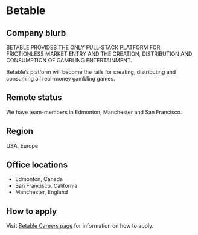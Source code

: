 # Betable

## Company blurb
BETABLE PROVIDES THE ONLY FULL-STACK PLATFORM FOR FRICTIONLESS MARKET ENTRY AND THE CREATION, DISTRIBUTION AND CONSUMPTION OF GAMBLING ENTERTAINMENT.

Betable’s platform will become the rails for creating, distributing and consuming all real-money gambling games.

## Remote status
We have team-members in Edmonton, Manchester and San Francisco.

## Region
USA, Europe

## Office locations
* Edmonton, Canada
* San Francisco, California
* Manchester, England

## How to apply
Visit [Betable Careers page](https://corp.betable.com/careers) for information on how to apply.
